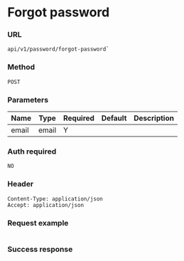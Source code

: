 # Forgot password

### URL
```text
api/v1/password/forgot-password`
```
### Method
```text
POST
```


### Parameters

| Name  | Type  | Required | Default | Description |
|-------|-------|----------|---------|-------------|
| email | email | Y        |         |             |

### Auth required 
```text
NO
```
### Header
```text
Content-Type: application/json
Accept: application/json
```


### Request example
```json

```
### Success response

```json

```